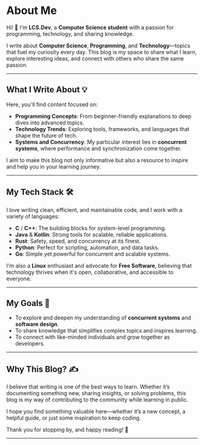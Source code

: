# About Me

Hi! 👋 I'm **LCS.Dev**, a **Computer Science student** with a passion for programming, technology, and sharing knowledge.  

I write about **Computer Science**, **Programming**, and **Technology**—topics that fuel my curiosity every day. This blog is my space to share what I learn, explore interesting ideas, and connect with others who share the same passion.

---

## What I Write About 💡

Here, you'll find content focused on:

- **Programming Concepts**: From beginner-friendly explanations to deep dives into advanced topics.  
- **Technology Trends**: Exploring tools, frameworks, and languages that shape the future of tech.  
- **Systems and Concurrency**: My particular interest lies in **concurrent systems**, where performance and synchronization come together.  

I aim to make this blog not only informative but also a resource to inspire and help you in your learning journey.

---

## My Tech Stack 🛠️

I love writing clean, efficient, and maintainable code, and I work with a variety of languages:

- **C** / **C++**: The building blocks for system-level programming.  
- **Java** & **Kotlin**: Strong tools for scalable, reliable applications.  
- **Rust**: Safety, speed, and concurrency at its finest.  
- **Python**: Perfect for scripting, automation, and data tasks.  
- **Go**: Simple yet powerful for concurrent and scalable systems.  

I'm also a **Linux** enthusiast and advocate for **Free Software**, believing that technology thrives when it's open, collaborative, and accessible to everyone.

---

## My Goals 🚀

- To explore and deepen my understanding of **concurrent systems** and **software design**.  
- To share knowledge that simplifies complex topics and inspires learning.  
- To connect with like-minded individuals and grow together as developers.

---

## Why This Blog? ✍️

I believe that writing is one of the best ways to learn. Whether it’s documenting something new, sharing insights, or solving problems, this blog is my way of contributing to the community while learning in public.  

I hope you find something valuable here—whether it’s a new concept, a helpful guide, or just some inspiration to keep coding.  

Thank you for stopping by, and happy reading! 🚀  

---
